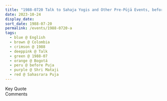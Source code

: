 ```yaml
---
title: "1988-0720 Talk to Sahaja Yogis and Other Pre-Pūjā Events, before Sahasrāra Pūjā (on Independence Day of Colombia), Bogotá, Colombia"
date: 2023-10-24
display_date: 
sort_date: 1988-07-20
permalink: /events/1988-0720-a
tags:
  - blue @ English
  - brown @ Colombia
  - crimson @ 1988
  - deeppink @ Talk
  - green @ 1988-07
  - orange @ Bogotá
  - peru @ before Puja
  - purple @ Shri Mataji 
  - red @ Sahasrara Puja
---
```


<wave-list>
  <list-title color="green" width="75">Key Quote</list-title>
  <list-item color="BlanchedAlmond"  width="200"></list-item>
  <list-item color="Lavender"></list-item>
  <list-item color="BlanchedAlmond"></list-item>
</wave-list>

<br>

<wave-list>
  <list-title color="green" width="75">Comments</list-title>
  <list-item color="BlanchedAlmond"  width="200"></list-item>
  <list-item color="Lavender"></list-item>
  <list-item color="BlanchedAlmond"></list-item>
</wave-list>
